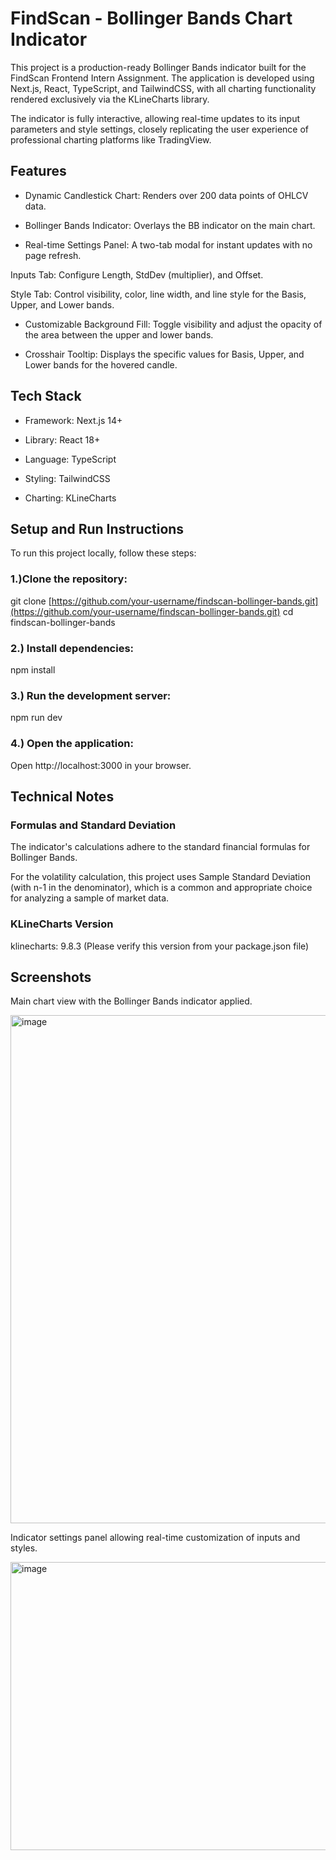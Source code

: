 # FindScan - Bollinger Bands Chart Indicator
This project is a production-ready Bollinger Bands indicator built for the FindScan Frontend Intern Assignment. The application is developed using Next.js, React, TypeScript, and TailwindCSS, with all charting functionality rendered exclusively via the KLineCharts library.

The indicator is fully interactive, allowing real-time updates to its input parameters and style settings, closely replicating the user experience of professional charting platforms like TradingView.

## Features
- Dynamic Candlestick Chart: Renders over 200 data points of OHLCV data.

- Bollinger Bands Indicator: Overlays the BB indicator on the main chart.

- Real-time Settings Panel: A two-tab modal for instant updates with no page refresh.

Inputs Tab: Configure Length, StdDev (multiplier), and Offset.

Style Tab: Control visibility, color, line width, and line style for the Basis, Upper, and Lower bands.

- Customizable Background Fill: Toggle visibility and adjust the opacity of the area between the upper and lower bands.

- Crosshair Tooltip: Displays the specific values for Basis, Upper, and Lower bands for the hovered candle.

## Tech Stack
- Framework: Next.js 14+

- Library: React 18+

- Language: TypeScript

- Styling: TailwindCSS

- Charting: KLineCharts

## Setup and Run Instructions
To run this project locally, follow these steps:

### 1.)Clone the repository:

git clone [https://github.com/your-username/findscan-bollinger-bands.git](https://github.com/your-username/findscan-bollinger-bands.git)
cd findscan-bollinger-bands

### 2.) Install dependencies:

npm install

### 3.) Run the development server:

npm run dev

### 4.) Open the application:
Open http://localhost:3000 in your browser.

## Technical Notes
### Formulas and Standard Deviation
The indicator's calculations adhere to the standard financial formulas for Bollinger Bands.

For the volatility calculation, this project uses Sample Standard Deviation (with n-1 in the denominator), which is a common and appropriate choice for analyzing a sample of market data.

### KLineCharts Version
klinecharts: 9.8.3 (Please verify this version from your package.json file)

## Screenshots
Main chart view with the Bollinger Bands indicator applied.

<img width="1909" height="813" alt="image" src="https://github.com/user-attachments/assets/aed52039-9c2b-4e2d-a20e-d63e949765cc" />

Indicator settings panel allowing real-time customization of inputs and styles.

<img width="612" height="461" alt="image" src="https://github.com/user-attachments/assets/91e1a400-2329-41b2-851d-3a1b0b673d94" />
